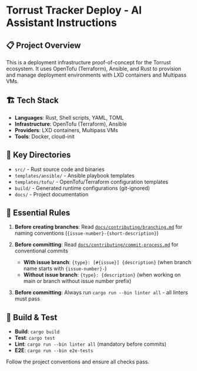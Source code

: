 # Torrust Tracker Deploy - AI Assistant Instructions

## 📋 Project Overview

This is a deployment infrastructure proof-of-concept for the Torrust ecosystem. It uses OpenTofu (Terraform), Ansible, and Rust to provision and manage deployment environments with LXD containers and Multipass VMs.

## 🏗️ Tech Stack

- **Languages**: Rust, Shell scripts, YAML, TOML
- **Infrastructure**: OpenTofu (Terraform), Ansible
- **Providers**: LXD containers, Multipass VMs
- **Tools**: Docker, cloud-init

## 📁 Key Directories

- `src/` - Rust source code and binaries
- `templates/ansible/` - Ansible playbook templates
- `templates/tofu/` - OpenTofu/Terraform configuration templates
- `build/` - Generated runtime configurations (git-ignored)
- `docs/` - Project documentation

## 🔧 Essential Rules

1. **Before creating branches**: Read [`docs/contributing/branching.md`](../docs/contributing/branching.md) for naming conventions (`{issue-number}-{short-description}`)

2. **Before committing**: Read [`docs/contributing/commit-process.md`](../docs/contributing/commit-process.md) for conventional commits

   - **With issue branch**: `{type}: [#{issue}] {description}` (when branch name starts with `{issue-number}-`)
   - **Without issue branch**: `{type}: {description}` (when working on main or branch without issue number prefix)

3. **Before committing**: Always run `cargo run --bin linter all` - all linters must pass

## 🧪 Build & Test

- **Build**: `cargo build`
- **Test**: `cargo test`
- **Lint**: `cargo run --bin linter all` (mandatory before commits)
- **E2E**: `cargo run --bin e2e-tests`

Follow the project conventions and ensure all checks pass.
